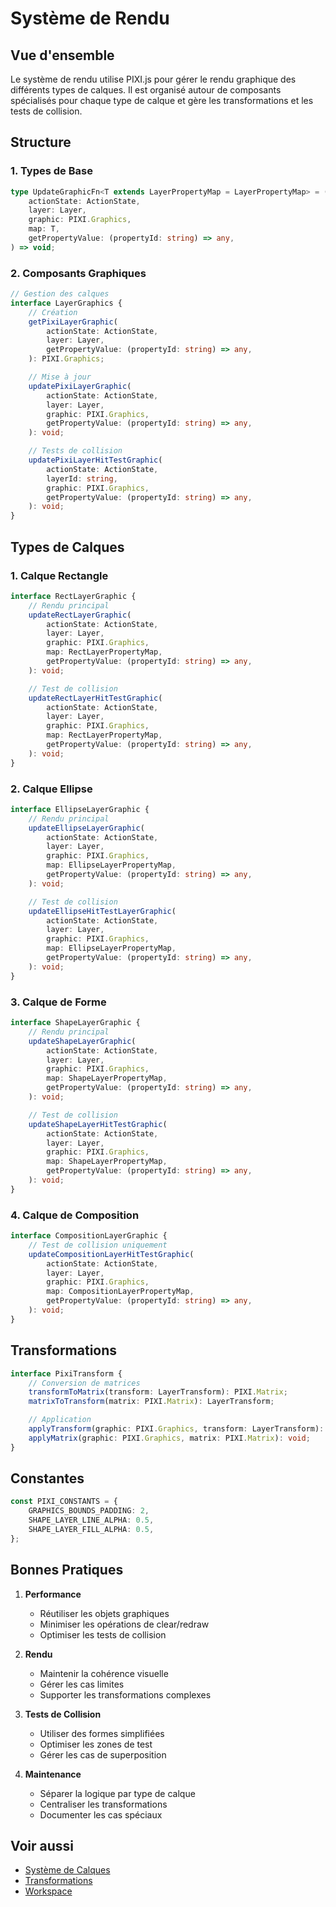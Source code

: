 # Système de Rendu

## Vue d'ensemble

Le système de rendu utilise PIXI.js pour gérer le rendu graphique des différents types de calques. Il est organisé autour de composants spécialisés pour chaque type de calque et gère les transformations et les tests de collision.

## Structure

### 1. Types de Base

```typescript
type UpdateGraphicFn<T extends LayerPropertyMap = LayerPropertyMap> = (
	actionState: ActionState,
	layer: Layer,
	graphic: PIXI.Graphics,
	map: T,
	getPropertyValue: (propertyId: string) => any,
) => void;
```

### 2. Composants Graphiques

```typescript
// Gestion des calques
interface LayerGraphics {
	// Création
	getPixiLayerGraphic(
		actionState: ActionState,
		layer: Layer,
		getPropertyValue: (propertyId: string) => any,
	): PIXI.Graphics;

	// Mise à jour
	updatePixiLayerGraphic(
		actionState: ActionState,
		layer: Layer,
		graphic: PIXI.Graphics,
		getPropertyValue: (propertyId: string) => any,
	): void;

	// Tests de collision
	updatePixiLayerHitTestGraphic(
		actionState: ActionState,
		layerId: string,
		graphic: PIXI.Graphics,
		getPropertyValue: (propertyId: string) => any,
	): void;
}
```

## Types de Calques

### 1. Calque Rectangle

```typescript
interface RectLayerGraphic {
	// Rendu principal
	updateRectLayerGraphic(
		actionState: ActionState,
		layer: Layer,
		graphic: PIXI.Graphics,
		map: RectLayerPropertyMap,
		getPropertyValue: (propertyId: string) => any,
	): void;

	// Test de collision
	updateRectLayerHitTestGraphic(
		actionState: ActionState,
		layer: Layer,
		graphic: PIXI.Graphics,
		map: RectLayerPropertyMap,
		getPropertyValue: (propertyId: string) => any,
	): void;
}
```

### 2. Calque Ellipse

```typescript
interface EllipseLayerGraphic {
	// Rendu principal
	updateEllipseLayerGraphic(
		actionState: ActionState,
		layer: Layer,
		graphic: PIXI.Graphics,
		map: EllipseLayerPropertyMap,
		getPropertyValue: (propertyId: string) => any,
	): void;

	// Test de collision
	updateEllipseHitTestLayerGraphic(
		actionState: ActionState,
		layer: Layer,
		graphic: PIXI.Graphics,
		map: EllipseLayerPropertyMap,
		getPropertyValue: (propertyId: string) => any,
	): void;
}
```

### 3. Calque de Forme

```typescript
interface ShapeLayerGraphic {
	// Rendu principal
	updateShapeLayerGraphic(
		actionState: ActionState,
		layer: Layer,
		graphic: PIXI.Graphics,
		map: ShapeLayerPropertyMap,
		getPropertyValue: (propertyId: string) => any,
	): void;

	// Test de collision
	updateShapeLayerHitTestGraphic(
		actionState: ActionState,
		layer: Layer,
		graphic: PIXI.Graphics,
		map: ShapeLayerPropertyMap,
		getPropertyValue: (propertyId: string) => any,
	): void;
}
```

### 4. Calque de Composition

```typescript
interface CompositionLayerGraphic {
	// Test de collision uniquement
	updateCompositionLayerHitTestGraphic(
		actionState: ActionState,
		layer: Layer,
		graphic: PIXI.Graphics,
		map: CompositionLayerPropertyMap,
		getPropertyValue: (propertyId: string) => any,
	): void;
}
```

## Transformations

```typescript
interface PixiTransform {
	// Conversion de matrices
	transformToMatrix(transform: LayerTransform): PIXI.Matrix;
	matrixToTransform(matrix: PIXI.Matrix): LayerTransform;

	// Application
	applyTransform(graphic: PIXI.Graphics, transform: LayerTransform): void;
	applyMatrix(graphic: PIXI.Graphics, matrix: PIXI.Matrix): void;
}
```

## Constantes

```typescript
const PIXI_CONSTANTS = {
	GRAPHICS_BOUNDS_PADDING: 2,
	SHAPE_LAYER_LINE_ALPHA: 0.5,
	SHAPE_LAYER_FILL_ALPHA: 0.5,
};
```

## Bonnes Pratiques

1. **Performance**

    - Réutiliser les objets graphiques
    - Minimiser les opérations de clear/redraw
    - Optimiser les tests de collision

2. **Rendu**

    - Maintenir la cohérence visuelle
    - Gérer les cas limites
    - Supporter les transformations complexes

3. **Tests de Collision**

    - Utiliser des formes simplifiées
    - Optimiser les zones de test
    - Gérer les cas de superposition

4. **Maintenance**
    - Séparer la logique par type de calque
    - Centraliser les transformations
    - Documenter les cas spéciaux

## Voir aussi

-   [Système de Calques](./layers.md)
-   [Transformations](../technical/transforms.md)
-   [Workspace](../ui/workspace.md)
